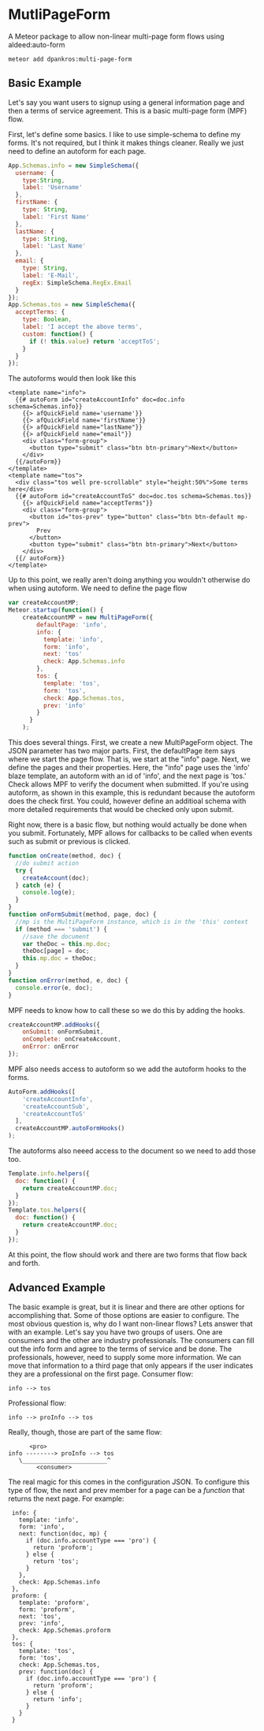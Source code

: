 MutliPageForm
=============

A Meteor package to allow non-linear multi-page form flows using aldeed:auto-form

```
meteor add dpankros:multi-page-form
```
  
Basic Example
-------------

Let's say you want users to signup using a general information page and then a
terms of service agreement. This is a basic multi-page form (MPF) flow.

First, let's define some basics.  I like to use simple-schema to define my forms.
It's not required, but I think it makes things cleaner.  Really we just need to 
define an autoform for each page.

```javascript
App.Schemas.info = new SimpleSchema({
  username: {
    type:String,
    label: 'Username'
  },
  firstName: {
    type: String,
    label: 'First Name'
  },
  lastName: {
    type: String,
    label: 'Last Name'
  },
  email: {
    type: String,
    label: 'E-Mail',
    regEx: SimpleSchema.RegEx.Email
  }
});
App.Schemas.tos = new SimpleSchema({
  acceptTerms: {
    type: Boolean,
    label: 'I accept the above terms',
    custom: function() {
      if (! this.value) return 'acceptToS';
    }
  }
});
```

The autoforms would then look like this
```
<template name="info">
  {{# autoForm id="createAccountInfo" doc=doc.info schema=Schemas.info}}
    {{> afQuickField name='username'}}
    {{> afQuickField name='firstName'}}
    {{> afQuickField name="lastName"}}
    {{> afQuickField name="email"}}
    <div class="form-group">
      <button type="submit" class="btn btn-primary">Next</button>
    </div>
  {{/autoForm}}
</template>
<template name="tos">
  <div class="tos well pre-scrollable" style="height:50%">Some terms here</div>
  {{# autoForm id="createAccountToS" doc=doc.tos schema=Schemas.tos}}
    {{> afQuickField name="acceptTerms"}}
    <div class="form-group">
      <button id="tos-prev" type="button" class="btn btn-default mp-prev">
        Prev
      </button>
      <button type="submit" class="btn btn-primary">Next</button>
    </div>
  {{/ autoForm}}
</template>
```

Up to this point, we really aren't doing anything you wouldn't otherwise do when
using autoform.  We need to define the page flow

```javascript
var createAccountMP;
Meteor.startup(function() {
    createAccountMP = new MultiPageForm({
        defaultPage: 'info',
        info: {
          template: 'info',
          form: 'info',
          next: 'tos'
          check: App.Schemas.info
        },
        tos: {
          template: 'tos',
          form: 'tos',
          check: App.Schemas.tos,
          prev: 'info'
        }
      }
    );
```

This does several things.  First, we create a new MultiPageForm object.  The JSON
parameter has two major parts.  First, the defaultPage item says where we start 
the page flow. That is, we start at the "info" page.  Next, we define the pages 
and their properties.  Here, the "info" page uses the 'info' blaze template, an 
autoform with an id of 'info', and the next page is 'tos.'  Check allows MPF to 
verify the document when submitted.  If you're using autoform, as shown in this
example, this is redundant because the autoform does the check first.  You could,
however define an additioal schema with more detailed requirements that would be
checked only upon submit.

Right now, there is a basic flow, but nothing would actually be done when you 
submit.  Fortunately, MPF allows for callbacks to be called when events such as 
submit or previous is clicked.

```javascript
function onCreate(method, doc) {
  //do submit action
  try {
    createAccount(doc);
  } catch (e) {
    console.log(e);
  }
}
function onFormSubmit(method, page, doc) {
  //mp is the MultiPageForm instance, which is in the 'this' context
  if (method === 'submit') {
    //save the document
    var theDoc = this.mp.doc;
    theDoc[page] = doc;
    this.mp.doc = theDoc;
  }
}
function onError(method, e, doc) {
  console.error(e, doc);
}
```

MPF needs to know how to call these so we do this by adding the hooks.

```javascript
createAccountMP.addHooks({
    onSubmit: onFormSubmit,
    onComplete: onCreateAccount,
    onError: onError
});
```

MPF also needs access to autoform so we add the autoform hooks to the forms.  

```javascript
AutoForm.addHooks([
    'createAccountInfo',
    'createAccountSub',
    'createAccountToS'
  ],
  createAccountMP.autoFormHooks()
);
```

The autoforms also neeed access to the document so we need to add those too.
```javascript
Template.info.helpers({
  doc: function() {
    return createAccountMP.doc;
  }
});
Template.tos.helpers({
  doc: function() {
    return createAccountMP.doc;
  }
});
```

At this point, the flow should work and there are two forms that flow back and forth.

Advanced Example
----------------
The basic example is great, but it is linear and there are other options for
accomplishing that.  Some of those options are easier to configure.  The most
obvious question is, why do I want non-linear flows?  Lets answer that with an
example.  Let's say you have two groups of users.  One are consumers and the 
other are industry professionals.  The consumers can fill out the info form and
agree to the terms of service and be done.  The professionals, however, need 
to supply some more information.  We can move that information to a third page
that only appears if the user indicates they are a professional on the first page.
Consumer flow:
```
info --> tos
```
Professional flow:
```
info --> proInfo --> tos
```
Really, though, those are part of the same flow:
```
      <pro>
info --------> proInfo --> tos
   \________________________^
        <consumer>
```
The real magic for this comes in the configuration JSON.  To configure this type 
of flow, the next and prev member for a page can be a *function* that returns the
next page.  For example:  
```
 info: {
   template: 'info',
   form: 'info',
   next: function(doc, mp) {
     if (doc.info.accountType === 'pro') {
       return 'proform';
     } else {
       return 'tos';
     }
   },
   check: App.Schemas.info
 },
 proform: {
   template: 'proform',
   form: 'proform',
   next: 'tos',
   prev: 'info',
   check: App.Schemas.proform
 },
 tos: {
   template: 'tos',
   form: 'tos',
   check: App.Schemas.tos,
   prev: function(doc) {
     if (doc.info.accountType === 'pro') {
       return 'proform';
     } else {
       return 'info';
     }
   }
 }
```

